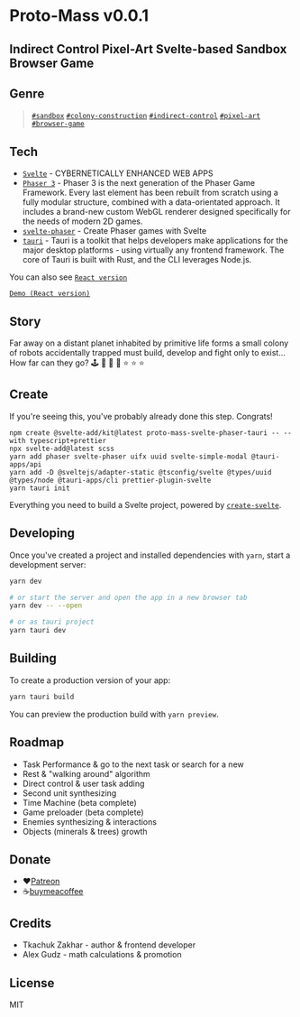 # Proto-Mass v0.0.1

## Indirect Control Pixel-Art Svelte-based Sandbox Browser Game

## Genre

> [`#sandbox`](https://en.wikipedia.org/wiki/Sandbox_game) [`#colony-construction`](https://en.wikipedia.org/wiki/City-building_game)
> [`#indirect-control`](https://game-studies.fandom.com/wiki/Indirect_Control) [`#pixel-art`](https://en.wikipedia.org/wiki/Pixel_art) [`#browser-game`](https://en.wikipedia.org/wiki/Browser_game)

## Tech

-   [`Svelte`](https://svelte.dev/) - CYBERNETICALLY ENHANCED WEB APPS
-   [`Phaser 3`](https://phaser.io/phaser3) - Phaser 3 is the next generation of the Phaser Game Framework. Every last element has been rebuilt from scratch using a fully modular structure, combined with a data-orientated approach. It includes a brand-new custom WebGL renderer designed specifically for the needs of modern 2D games.
-   [`svelte-phaser`](https://svelte-phaser.com/) - Create Phaser games with Svelte
-   [`tauri`](https://tauri.studio/) - Tauri is a toolkit that helps developers make applications for the major desktop platforms - using virtually any frontend framework. The core of Tauri is built with Rust, and the CLI leverages Node.js.

You can also see [`React version`](https://github.com/imhul/proto-mass.git)

[`Demo (React version)`](https://github.com/imhul/proto-mass.git)

## Story

Far away on a distant planet inhabited by primitive life forms a small colony of robots accidentally trapped must build, develop and fight only to exist...
How far can they go? 🕹 🎲 🌌 🎰 ⭐ ⭐ ⭐

## Create

If you're seeing this, you've probably already done this step. Congrats!

```
npm create @svelte-add/kit@latest proto-mass-svelte-phaser-tauri -- --with typescript+prettier
npx svelte-add@latest scss
yarn add phaser svelte-phaser uifx uuid svelte-simple-modal @tauri-apps/api
yarn add -D @sveltejs/adapter-static @tsconfig/svelte @types/uuid @types/node @tauri-apps/cli prettier-plugin-svelte
yarn tauri init
```

Everything you need to build a Svelte project, powered by [`create-svelte`](https://github.com/sveltejs/kit/tree/main/packages/create-svelte).

## Developing

Once you've created a project and installed dependencies with `yarn`, start a development server:

```bash
yarn dev

# or start the server and open the app in a new browser tab
yarn dev -- --open

# or as tauri project
yarn tauri dev
```

## Building

To create a production version of your app:

```bash
yarn tauri build
```

You can preview the production build with `yarn preview`.

## Roadmap

-   Task Performance & go to the next task or search for a new
-   Rest & "walking around" algorithm
-   Direct control & user task adding
-   Second unit synthesizing
-   Time Machine (beta complete)
-   Game preloader (beta complete)
-   Enemies synthesizing & interactions
-   Objects (minerals & trees) growth

## Donate

-   ❤️[Patreon](https://www.patreon.com/protomass?fan_landing=true)
-   ☕[buymeacoffee](https://www.buymeacoffee.com/blashirkz)

## Credits

-   Tkachuk Zakhar - author & frontend developer
-   Alex Gudz - math calculations & promotion

## License

MIT
